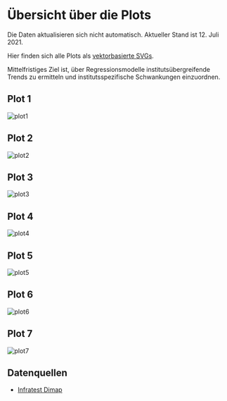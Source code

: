 # Übersicht über die Plots

Die Daten aktualisieren sich nicht automatisch. Aktueller Stand ist 12. Juli 2021.

Hier finden sich alle Plots als [vektorbasierte SVGs](https://github.com/dominiklawetzky/sonntagsfrage/tree/main/SVG).

Mittelfristiges Ziel ist, über Regressionsmodelle institutsübergreifende Trends zu ermitteln und institutsspezifische Schwankungen einzuordnen.

## Plot 1
![plot1](https://user-images.githubusercontent.com/75689258/125426199-158ca425-5f00-4d43-b5e5-ac9435e5c5d5.jpg)

## Plot 2
![plot2](https://user-images.githubusercontent.com/75689258/125252903-2b880280-e2f9-11eb-8220-1592cc28003e.jpg)

## Plot 3
![plot3](https://user-images.githubusercontent.com/75689258/125210961-28622780-e2a3-11eb-91e8-ace43e1ea930.jpg)

## Plot 4
![plot4](https://user-images.githubusercontent.com/75689258/125210966-2c8e4500-e2a3-11eb-890a-78e7b72d6ee3.jpg)

## Plot 5
![plot5](https://user-images.githubusercontent.com/75689258/125210977-31eb8f80-e2a3-11eb-8b73-6b3bc493142d.jpg)

## Plot 6
![plot6](https://user-images.githubusercontent.com/75689258/125255742-0943b400-e2fc-11eb-987a-011cc735ed76.jpg)

## Plot 7
![plot7](https://user-images.githubusercontent.com/75689258/125210985-4039ab80-e2a3-11eb-89db-9953eb7ff207.jpg)

## Datenquellen
- [Infratest Dimap](https://www.infratest-dimap.de/umfragen-analysen/bundesweit/sonntagsfrage/)
